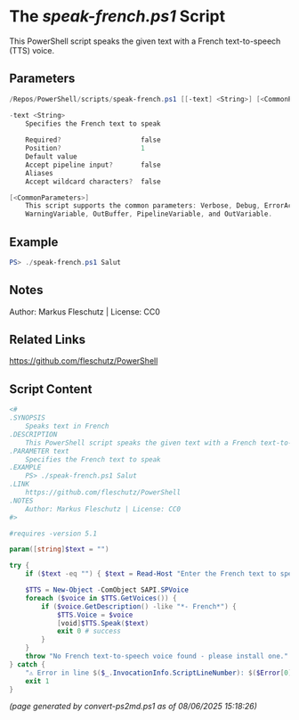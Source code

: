 The *speak-french.ps1* Script
===========================

This PowerShell script speaks the given text with a French text-to-speech (TTS) voice.

Parameters
----------
```powershell
/Repos/PowerShell/scripts/speak-french.ps1 [[-text] <String>] [<CommonParameters>]

-text <String>
    Specifies the French text to speak
    
    Required?                    false
    Position?                    1
    Default value                
    Accept pipeline input?       false
    Aliases                      
    Accept wildcard characters?  false

[<CommonParameters>]
    This script supports the common parameters: Verbose, Debug, ErrorAction, ErrorVariable, WarningAction, 
    WarningVariable, OutBuffer, PipelineVariable, and OutVariable.
```

Example
-------
```powershell
PS> ./speak-french.ps1 Salut

```

Notes
-----
Author: Markus Fleschutz | License: CC0

Related Links
-------------
https://github.com/fleschutz/PowerShell

Script Content
--------------
```powershell
<#
.SYNOPSIS
	Speaks text in French
.DESCRIPTION
	This PowerShell script speaks the given text with a French text-to-speech (TTS) voice.
.PARAMETER text
	Specifies the French text to speak
.EXAMPLE
	PS> ./speak-french.ps1 Salut
.LINK
	https://github.com/fleschutz/PowerShell
.NOTES
	Author: Markus Fleschutz | License: CC0
#>

#requires -version 5.1

param([string]$text = "")

try {
	if ($text -eq "") { $text = Read-Host "Enter the French text to speak" }

	$TTS = New-Object -ComObject SAPI.SPVoice
	foreach ($voice in $TTS.GetVoices()) {
		if ($voice.GetDescription() -like "*- French*") {
			$TTS.Voice = $voice
			[void]$TTS.Speak($text)
			exit 0 # success
		}
	}
	throw "No French text-to-speech voice found - please install one."
} catch {
	"⚠️ Error in line $($_.InvocationInfo.ScriptLineNumber): $($Error[0])"
	exit 1
}
```

*(page generated by convert-ps2md.ps1 as of 08/06/2025 15:18:26)*
